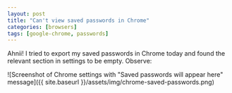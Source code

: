 ```yaml
---
layout: post
title: "Can't view saved passwords in Chrome"
categories: [browsers]
tags: [google-chrome, passwords]
---
```


Ahnii! I tried to export my saved passwords in Chrome today and found the
relevant section in settings to be empty. Observe:

![Screenshot of Chrome settings with "Saved passwords will appear here" message]({{ site.baseurl }}/assets/img/chrome-saved-passwords.png)
